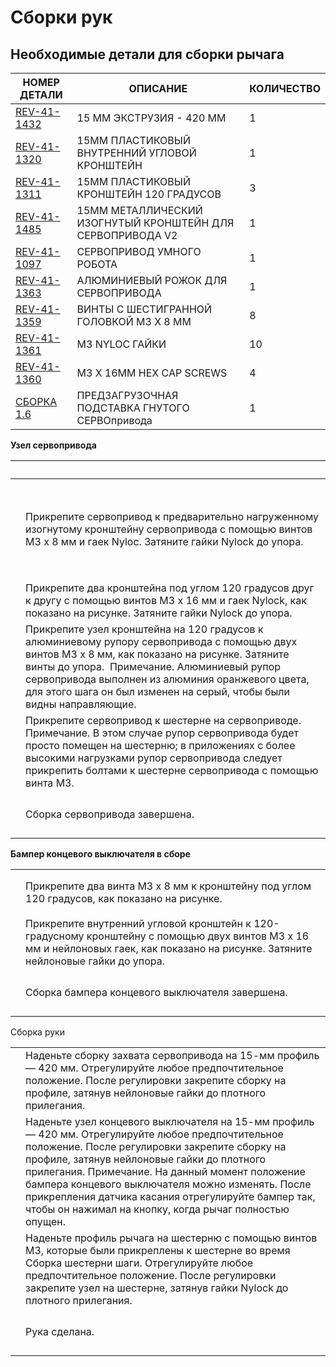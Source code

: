 # Сборки рук

## Необходимые детали для сборки рычага

| **НОМЕР ДЕТАЛИ**                                                                                                        | **ОПИСАНИЕ**                                               | **КОЛИЧЕСТВО** |
| ----------------------------------------------------------------------------------------------------------------------- | ---------------------------------------------------------- | -------------- |
| [REV-41-1432](https://www.revrobotics.com/rev-41-1432/)                                                                 | 15 ММ ЭКСТРУЗИЯ - 420 ММ                                   | 1              |
| [REV-41-1320](https://www.revrobotics.com/rev-41-1320/)                                                                 | 15ММ ПЛАСТИКОВЫЙ ВНУТРЕННИЙ УГЛОВОЙ КРОНШТЕЙН              | 1              |
| [REV-41-1311](https://www.revrobotics.com/rev-41-1311/)                                                                 | 15ММ ПЛАСТИКОВЫЙ КРОНШТЕЙН 120 ГРАДУСОВ                    | 3              |
| [REV-41-1485](https://www.revrobotics.com/rev-41-1485/)                                                                 | 15ММ МЕТАЛЛИЧЕСКИЙ ИЗОГНУТЫЙ КРОНШТЕЙН ДЛЯ СЕРВОПРИВОДА V2 | 1              |
| [REV-41-1097](https://www.revrobotics.com/rev-41-1097/)                                                                 | СЕРВОПРИВОД УМНОГО РОБОТА                                  | 1              |
| [REV-41-1363](https://www.revrobotics.com/rev-41-1363/)                                                                 | АЛЮМИНИЕВЫЙ РОЖОК ДЛЯ СЕРВОПРИВОДА                         | 1              |
| [REV-41-1359](https://www.revrobotics.com/rev-41-1359/)                                                                 | ВИНТЫ С ШЕСТИГРАННОЙ ГОЛОВКОЙ M3 X 8 ММ                    | 8              |
| [REV-41-1361](https://www.revrobotics.com/rev-41-1361/)                                                                 | M3 NYLOC ГАЙКИ                                             | 10             |
| [REV-41-1360](https://www.revrobotics.com/rev-41-1360/)                                                                 | M3 X 16MM HEX CAP SCREWS                                   | 4              |
| [СБОРКА 1.6](https://github.com/hectoxor/transhitlation/blob/main/build-guides/class-bot-v2/broken-reference/README.md) | ПРЕДЗАГРУЗОЧНАЯ ПОДСТАВКА ГНУТОГО СЕРВОпривода             | 1              |

**Узел сервопривода**

| ​                                                                                                                                                                                                                                                                                                                                                                                                                                                                                                                                                                                                                                                                   | ​                                                                                                                                                                                                                                                                                                                           |
| ------------------------------------------------------------------------------------------------------------------------------------------------------------------------------------------------------------------------------------------------------------------------------------------------------------------------------------------------------------------------------------------------------------------------------------------------------------------------------------------------------------------------------------------------------------------------------------------------------------------------------------------------------------------- | --------------------------------------------------------------------------------------------------------------------------------------------------------------------------------------------------------------------------------------------------------------------------------------------------------------------------- |
| <p>​</p><p><img src="https://2589213514-files.gitbook.io/~/files/v0/b/gitbook-legacy-files/o/assets%2F-M5yw0n8IneF5-9ybLjT%2F-MMRhIgLPv-irXg3_tVp%2F-MMSOsKJrw72RJu85n3I%2FEDU%20Kit_Servo%20Clw%20-%20Add%20Bracket%20to%20Servo.svg?alt=media&#x26;token=4f115d0e-c05c-4e1a-a2fe-41541ae654ce" alt="" data-size="original"></p><p>​</p><p><img src="https://2589213514-files.gitbook.io/~/files/v0/b/gitbook-legacy-files/o/assets%2F-M5yw0n8IneF5-9ybLjT%2F-MMRhIgLPv-irXg3_tVp%2F-MMSP-_eOOOzHrmSlcXn%2FEDU%20Kit_Servo%20Claw%20-%20Bracket%20Attached.svg?alt=media&#x26;token=66f00e9f-e49c-4e14-b0ad-1142992f1dde" alt="" data-size="original"></p><p>​</p> | Прикрепите сервопривод к предварительно нагруженному изогнутому кронштейну сервопривода с помощью винтов M3 x 8 мм и гаек Nyloc. Затяните гайки Nylock до упора.                                                                                                                                                            |
| <img src="https://2589213514-files.gitbook.io/~/files/v0/b/gitbook-legacy-files/o/assets%2F-M5yw0n8IneF5-9ybLjT%2F-MMRhIgLPv-irXg3_tVp%2F-MMSPFKHniiZOmj2Cmvu%2FEDU%20Kit_Servo%20Claw%20-%20120%20Brackets%20attached.svg?alt=media&#x26;token=6aea589c-88a2-4ab5-b4d6-43e32dc1285d" alt="" data-size="original">                                                                                                                                                                                                                                                                                                                                                  | Прикрепите два кронштейна под углом 120 градусов друг к другу с помощью винтов M3 x 16 мм и гаек Nylock, как показано на рисунке. Затяните гайки Nylock до упора.                                                                                                                                                           |
| <p>​</p><p><img src="https://2589213514-files.gitbook.io/~/files/v0/b/gitbook-legacy-files/o/assets%2F-M5yw0n8IneF5-9ybLjT%2F-MZYrjCOfmQRyaQ_0dKI%2F-MZYu-cgEpgyZGjiqzbP%2FEDU%20Kit_Servo%20Claw%20-%20Add%20servo%20horn%20to%20claw.svg?alt=media&#x26;token=8a561b2e-31d3-47de-b7e7-634490df750b" alt="" data-size="original"></p>                                                                                                                                                                                                                                                                                                                              | Прикрепите узел кронштейна на 120 градусов к алюминиевому рупору сервопривода с помощью двух винтов M3 x 8 мм, как показано на рисунке. Затяните винты до упора. ​ Примечание. Алюминиевый рупор сервопривода выполнен из алюминия оранжевого цвета, для этого шага он был изменен на серый, чтобы были видны направляющие. |
| <p>​</p><p><img src="https://2589213514-files.gitbook.io/~/files/v0/b/gitbook-legacy-files/o/assets%2F-M5yw0n8IneF5-9ybLjT%2F-MMRhIgLPv-irXg3_tVp%2F-MMSPXbnmEzGyb0dUDxQ%2FEDU%20Kit_Servo%20Claw%20-%20add%20to%20claw%20to%20servo.svg?alt=media&#x26;token=ecfbc377-cde9-448b-aac9-44ad777b703e" alt="" data-size="original"></p>                                                                                                                                                                                                                                                                                                                                | Прикрепите сервопривод к шестерне на сервоприводе. ​ Примечание. В этом случае рупор сервопривода будет просто помещен на шестерню; в приложениях с более высокими нагрузками рупор сервопривода следует прикрепить болтами к шестерне сервопривода с помощью винта M3.                                                     |
| <p>​</p><p><img src="https://2589213514-files.gitbook.io/~/files/v0/b/gitbook-legacy-files/o/assets%2F-M5yw0n8IneF5-9ybLjT%2F-MMRhIgLPv-irXg3_tVp%2F-MMSPj7jD33zmUx1LqQA%2FEDU%20Kit_Servo%20Claw%20-%20Complete.svg?alt=media&#x26;token=470ce47b-7f8f-45f1-ba8d-cfd1f0a5cabc" alt="" data-size="original"></p>                                                                                                                                                                                                                                                                                                                                                    | Сборка сервопривода завершена.                                                                                                                                                                                                                                                                                              |

**Бампер концевого выключателя в сборе**

|                                                                                                                                                                                                                                                                                                                       |                                                                                                                                                                                      |
| --------------------------------------------------------------------------------------------------------------------------------------------------------------------------------------------------------------------------------------------------------------------------------------------------------------------- | ------------------------------------------------------------------------------------------------------------------------------------------------------------------------------------ |
| <p>​</p><p><img src="https://2589213514-files.gitbook.io/~/files/v0/b/gitbook-legacy-files/o/assets%2F-M5yw0n8IneF5-9ybLjT%2F-MMRhIgLPv-irXg3_tVp%2F-MMSPzghV1IsjLwJN53i%2FEDU%20Kit_LB%20-%20Add%20screws%20to%20120.svg?alt=media&#x26;token=bf23d274-e872-465c-936d-7eff25ed5248" alt="" data-size="original"></p> | Прикрепите два винта M3 x 8 мм к кронштейну под углом 120 градусов, как показано на рисунке.                                                                                         |
| <p>​</p><p><img src="https://2589213514-files.gitbook.io/~/files/v0/b/gitbook-legacy-files/o/assets%2F-M5yw0n8IneF5-9ybLjT%2F-MMRhIgLPv-irXg3_tVp%2F-MMSQ5Rtxb0WdmEgbLZA%2FEDU%20Kit_LB%20-%20add%20corner%20to%20120.svg?alt=media&#x26;token=e88371ec-6177-4de3-b49f-9434b401c682" alt="" data-size="original"></p> | Прикрепите внутренний угловой кронштейн к 120-градусному кронштейну с помощью двух винтов M3 x 16 мм и нейлоновых гаек, как показано на рисунке. Затяните нейлоновые гайки до упора. |
| <p>​</p><p><img src="https://2589213514-files.gitbook.io/~/files/v0/b/gitbook-legacy-files/o/assets%2F-M5yw0n8IneF5-9ybLjT%2F-MMRhIgLPv-irXg3_tVp%2F-MMSQBr_uKembjbS2BEc%2FEDU%20Kit_Limit%20bumper%20-%20complete.svg?alt=media&#x26;token=3ca561e4-467a-4fc1-8336-e19aa0389258" alt="" data-size="original"></p>    | Сборка бампера концевого выключателя завершена.                                                                                                                                      |

Сборка руки

|                                                                                                                                                                                                                                                                                                                             |                                                                                                                                                                                                                                                                                                                                                                                                                            |
| --------------------------------------------------------------------------------------------------------------------------------------------------------------------------------------------------------------------------------------------------------------------------------------------------------------------------- | -------------------------------------------------------------------------------------------------------------------------------------------------------------------------------------------------------------------------------------------------------------------------------------------------------------------------------------------------------------------------------------------------------------------------- |
| <p>​</p><p><img src="https://2589213514-files.gitbook.io/~/files/v0/b/gitbook-legacy-files/o/assets%2F-M5yw0n8IneF5-9ybLjT%2F-MMRhIgLPv-irXg3_tVp%2F-MMSQcinZaxb2JEQy4gF%2FEDU%20Kit_Arm%20-%20Add%20servo%20to%20extrusion.svg?alt=media&#x26;token=42a1efc6-cb72-4e24-a4a0-5316692eba54" alt="" data-size="original"></p> | Наденьте сборку захвата сервопривода на 15-мм профиль — 420 мм. Отрегулируйте любое предпочтительное положение. После регулировки закрепите сборку на профиле, затянув нейлоновые гайки до плотного прилегания.                                                                                                                                                                                                            |
| <p>​</p><p><img src="https://2589213514-files.gitbook.io/~/files/v0/b/gitbook-legacy-files/o/assets%2F-M5yw0n8IneF5-9ybLjT%2F-MMRhIgLPv-irXg3_tVp%2F-MMSQij10_bJzMKZhFT_%2FEDU%20Kit_Arm%20-%20Add%20LB%20to%20arm.svg?alt=media&#x26;token=fd1f8e7f-e513-4d69-b9b2-e3d7336e69cb" alt="" data-size="original"></p>          | Наденьте узел концевого выключателя на 15-мм профиль — 420 мм. Отрегулируйте любое предпочтительное положение. После регулировки закрепите сборку на профиле, затянув нейлоновые гайки до плотного прилегания. Примечание. На данный момент положение бампера концевого выключателя можно изменять. После прикрепления датчика касания отрегулируйте бампер так, чтобы он нажимал на кнопку, когда рычаг полностью опущен. |
| <p>​</p><p><img src="https://2589213514-files.gitbook.io/~/files/v0/b/gitbook-legacy-files/o/assets%2F-M5yw0n8IneF5-9ybLjT%2F-MDRaMoS1o_Ko2Ik5TVR%2F-MDV4yAhuTPeRTly_cdc%2FSKV3%20-%20Class%20Bot_Slide%20Arm%20onto%20Gear.svg?alt=media&#x26;token=6923b1a0-0ace-4cf9-8905-56b485d5cabf" alt="" data-size="original"></p> | Наденьте профиль рычага на шестерню с помощью винтов M3, которые были прикреплены к шестерне во время Сборка шестерни шаги. Отрегулируйте любое предпочтительное положение. После регулировки закрепите узел на шестерне, затянув гайки Nylock до плотного прилегания.                                                                                                                                                     |
| <p>​</p><p><img src="https://2589213514-files.gitbook.io/~/files/v0/b/gitbook-legacy-files/o/assets%2F-M5yw0n8IneF5-9ybLjT%2F-MDRaMoS1o_Ko2Ik5TVR%2F-MDVBuh5lFrYP_ACjdIr%2FSKV3%20-%20Class%20Bot_Arm%20Assembly%20Complete.svg?alt=media&#x26;token=2c0b127c-d8c2-46c4-ba6a-27dcdc61b6f5" alt="" data-size="original"></p> | Рука сделана.                                                                                                                                                                                                                                                                                                                                                                                                              |

